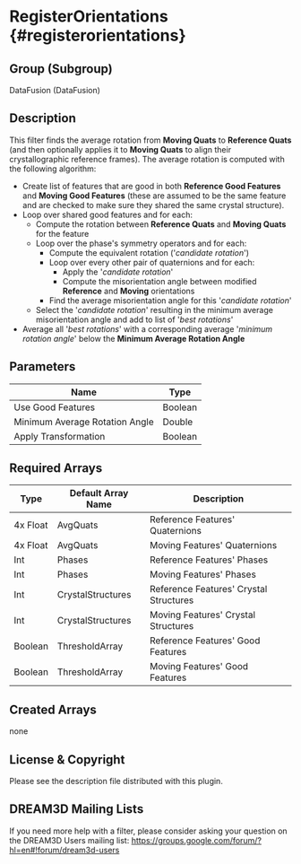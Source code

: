RegisterOrientations {#registerorientations}
=============

## Group (Subgroup) ##
DataFusion (DataFusion)

## Description ##
This filter finds the average rotation from <B>Moving Quats</B> to <B>Reference Quats</B> (and then optionally applies it to <B>Moving Quats</B> to align their crystallographic reference frames). The average rotation is computed with the following algorithm:

- Create list of features that are good in both <B>Reference Good Features</B> and <B>Moving Good Features</B> (these are assumed to be the same feature and are checked to make sure they shared the same crystal structure).
- Loop over shared good features and for each:
	- Compute the rotation between <B>Reference Quats</B> and <B>Moving Quats</B> for the feature
	- Loop over the phase's symmetry operators and for each:
		- Compute the equivalent rotation ('<I>candidate rotation</I>')
		- Loop over every other pair of quaternions and for each:
			- Apply the '<I>candidate rotation</I>'
			- Compute the misorientation angle between modified <B>Reference</B> and <B>Moving</B> orientations
		- Find the average misorientation angle for this '<I>candidate rotation</I>'
	- Select the '<I>candidate rotation</I>' resulting in the minimum average misorientation angle and add to list of '<I>best rotations</I>'
- Average all '<I>best rotations</I>' with a corresponding average '<I>minimum rotation angle</I>' below the <B>Minimum Average Rotation Angle</B>

## Parameters ##
| Name             | Type |
|------------------|------|
| Use Good Features| Boolean |
| Minimum Average Rotation Angle | Double |
| Apply Transformation | Boolean |

## Required Arrays ##

| Type | Default Array Name | Description |
|------|--------------------|-------------|
| 4x Float  | AvgQuats           | Reference Features' Quaternions        |
| 4x Float  | AvgQuats           | Moving Features' Quaternions        |
| Int  | Phases           | Reference Features' Phases        |
| Int  | Phases           | Moving Features' Phases        |
| Int  | CrystalStructures           | Reference Features' Crystal Structures        |
| Int  | CrystalStructures           | Moving Features' Crystal Structures        |
| Boolean  | ThresholdArray           | Reference Features' Good Features        |
| Boolean  | ThresholdArray           | Moving Features' Good Features        |

## Created Arrays ##
none

## License & Copyright ##

Please see the description file distributed with this plugin.

## DREAM3D Mailing Lists ##

If you need more help with a filter, please consider asking your question on the DREAM3D Users mailing list:
https://groups.google.com/forum/?hl=en#!forum/dream3d-users